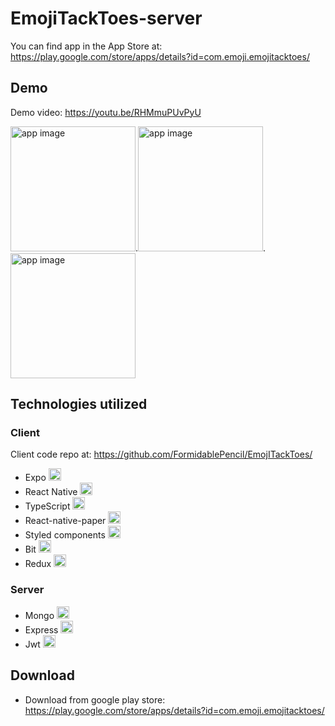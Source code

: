 # EmojiTackToes-server

You can find app in the App Store at: https://play.google.com/store/apps/details?id=com.emoji.emojitacktoes/

## Demo

Demo video: https://youtu.be/RHMmuPUvPyU

<img src="https://i.ibb.co/k0KpMYM/emojitacktoes.jpg" width="200" title="app image">.<img src="https://i.ibb.co/X871FxR/emoji-Tack-Toes.jpg" width="200" title="app image">.<img src="https://i.ibb.co/JFXRK8Q/emojitacktoes4.jpg" width="200" title="app image">

## Technologies utilized

### Client

Client code repo at: https://github.com/FormidablePencil/EmojITackToes/

- Expo <img src="https://i.ibb.co/M73yQZt/expoLogo.png" width="20" title="">
- React Native <img src="https://i.ibb.co/nb965ST/react-Logo.png" width="20" title="">
- TypeScript <img src="https://i.ibb.co/RBfMh8f/typescript.png" width="20" title="">
- React-native-paper <img src="https://i.ibb.co/dBvnQ2q/paper.png" width="20" title="">
- Styled components <img src="https://i.ibb.co/GdtGT3Y/styled-Components.png" width="20" title="">
- Bit <img src="https://i.ibb.co/gZX3hH4/bit.png" width="20" title="">
- Redux <img src="https://i.ibb.co/dbQkwZM/redux.png" width="20" title="">

### Server

- Mongo <img src="https://i.ibb.co/mqJXvJq/mongodb.png" width="20" title="">
- Express <img src="https://i.ibb.co/CJfJN1D/express-Logo.png" width="20" title="">
- Jwt <img src="https://i.ibb.co/Z2RKDKJ/jwt.png" width="20" title="">

## Download

- Download from google play store: https://play.google.com/store/apps/details?id=com.emoji.emojitacktoes/
